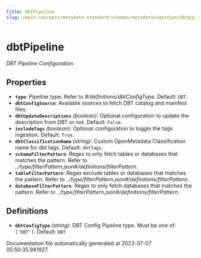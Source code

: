 ```yaml
---
title: dbtPipeline
slug: /main-concepts/metadata-standard/schemas/metadataingestion/dbtpipeline
---
```


# dbtPipeline

*DBT Pipeline Configuration.*

## Properties

- **`type`**: Pipeline type. Refer to *#/definitions/dbtConfigType*. Default: `DBT`.
- **`dbtConfigSource`**: Available sources to fetch DBT catalog and manifest files.
- **`dbtUpdateDescriptions`** *(boolean)*: Optional configuration to update the description from DBT or not. Default: `False`.
- **`includeTags`** *(boolean)*: Optional configuration to toggle the tags ingestion. Default: `True`.
- **`dbtClassificationName`** *(string)*: Custom OpenMetadata Classification name for dbt tags. Default: `dbtTags`.
- **`schemaFilterPattern`**: Regex to only fetch tables or databases that matches the pattern. Refer to *../type/filterPattern.json#/definitions/filterPattern*.
- **`tableFilterPattern`**: Regex exclude tables or databases that matches the pattern. Refer to *../type/filterPattern.json#/definitions/filterPattern*.
- **`databaseFilterPattern`**: Regex to only fetch databases that matches the pattern. Refer to *../type/filterPattern.json#/definitions/filterPattern*.
## Definitions

- **`dbtConfigType`** *(string)*: DBT Config Pipeline type. Must be one of: `['DBT']`. Default: `DBT`.


Documentation file automatically generated at 2023-07-07 05:50:35.981927.
